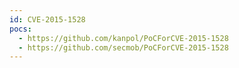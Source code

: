 ```yaml
---
id: CVE-2015-1528
pocs:
  - https://github.com/kanpol/PoCForCVE-2015-1528
  - https://github.com/secmob/PoCForCVE-2015-1528
---
```

